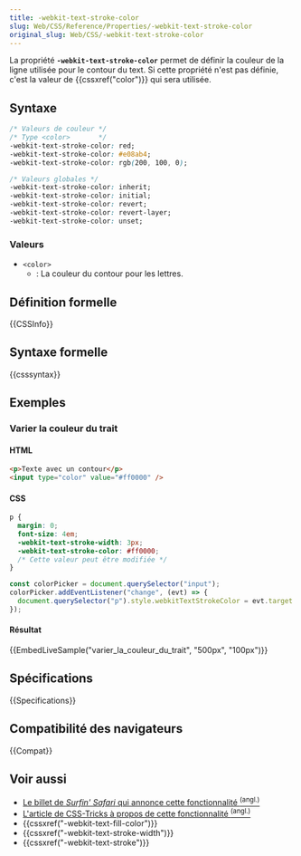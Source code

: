 ```yaml
---
title: -webkit-text-stroke-color
slug: Web/CSS/Reference/Properties/-webkit-text-stroke-color
original_slug: Web/CSS/-webkit-text-stroke-color
---
```


La propriété **`-webkit-text-stroke-color`** permet de définir la couleur de la ligne utilisée pour le contour du text. Si cette propriété n'est pas définie, c'est la valeur de {{cssxref("color")}} qui sera utilisée.

## Syntaxe

```css
/* Valeurs de couleur */
/* Type <color>       */
-webkit-text-stroke-color: red;
-webkit-text-stroke-color: #e08ab4;
-webkit-text-stroke-color: rgb(200, 100, 0);

/* Valeurs globales */
-webkit-text-stroke-color: inherit;
-webkit-text-stroke-color: initial;
-webkit-text-stroke-color: revert;
-webkit-text-stroke-color: revert-layer;
-webkit-text-stroke-color: unset;
```

### Valeurs

- `<color>`
  - : La couleur du contour pour les lettres.

## Définition formelle

{{CSSInfo}}

## Syntaxe formelle

{{csssyntax}}

## Exemples

### Varier la couleur du trait

#### HTML

```html
<p>Texte avec un contour</p>
<input type="color" value="#ff0000" />
```

#### CSS

```css
p {
  margin: 0;
  font-size: 4em;
  -webkit-text-stroke-width: 3px;
  -webkit-text-stroke-color: #ff0000;
  /* Cette valeur peut être modifiée */
}
```

```js hidden
const colorPicker = document.querySelector("input");
colorPicker.addEventListener("change", (evt) => {
  document.querySelector("p").style.webkitTextStrokeColor = evt.target.value;
});
```

#### Résultat

{{EmbedLiveSample("varier_la_couleur_du_trait", "500px", "100px")}}

## Spécifications

{{Specifications}}

## Compatibilité des navigateurs

{{Compat}}

## Voir aussi

- [Le billet de _Surfin' Safari_ qui annonce cette fonctionnalité <sup>(angl.)</sup>](https://www.webkit.org/blog/85/introducing-text-stroke/)
- [L'article de CSS-Tricks à propos de cette fonctionnalité <sup>(angl.)</sup>](https://css-tricks.com/adding-stroke-to-web-text/)
- {{cssxref("-webkit-text-fill-color")}}
- {{cssxref("-webkit-text-stroke-width")}}
- {{cssxref("-webkit-text-stroke")}}
